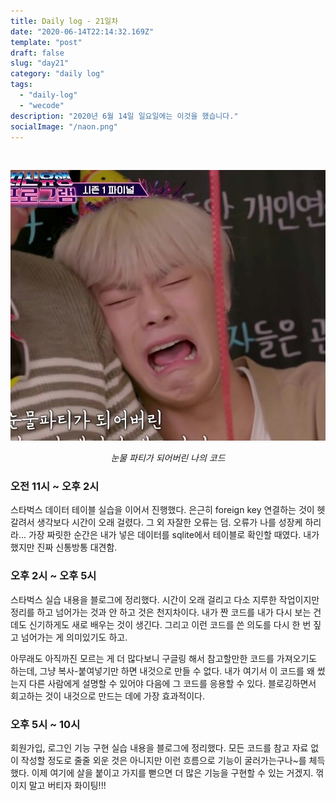 ```yaml
---
title: Daily log - 21일차
date: "2020-06-14T22:14:32.169Z"
template: "post"
draft: false
slug: "day21"
category: "daily log"
tags:
  - "daily-log"
  - "wecode"
description: "2020년 6월 14일 일요일에는 이것을 했습니다."
socialImage: "/naon.png"
---
```


<br>

![day21](/media/200614-day21.JPG)
*<center>눈물 파티가 되어버린 나의 코드</center>*

### 오전 11시 ~ 오후 2시
스타벅스 데이터 테이블 실습을 이어서 진행했다. 은근히 foreign key 연결하는 것이 헷갈려서 생각보다 시간이 오래 걸렸다. 그 외 자잘한 오류는 덤. 오류가 나를 성장케 하리라... 가장 짜릿한 순간은 내가 넣은 데이터를 sqlite에서 테이블로 확인할 때였다. 내가 했지만 진짜 신통방통 대견함.

### 오후 2시 ~ 오후 5시
스타벅스 실습 내용을 블로그에 정리했다. 시간이 오래 걸리고 다소 지루한 작업이지만 정리를 하고 넘어가는 것과 안 하고 것은 천지차이다. 내가 짠 코드를 내가 다시 보는 건데도 신기하게도 새로 배우는 것이 생긴다. 그리고 이런 코드를 쓴 의도를 다시 한 번 짚고 넘어가는 게 의미있기도 하고.

아무래도 아직까진 모르는 게 더 많다보니 구글링 해서 참고할만한 코드를 가져오기도 하는데, 그냥 복사-붙여넣기만 하면 내것으로 만들 수 없다. 내가 여기서 이 코드를 왜 썼는지 다른 사람에게 설명할 수 있어야 다음에 그 코드를 응용할 수 있다. 블로깅하면서 회고하는 것이 내것으로 만드는 데에 가장 효과적이다.

### 오후 5시 ~ 10시
회원가입, 로그인 기능 구현 실습 내용을 블로그에 정리했다. 모든 코드를 참고 자료 없이 작성할 정도로 줄줄 외운 것은 아니지만 이런 흐름으로 기능이 굴러가는구나~를 체득했다. 이제 여기에 살을 붙이고 가지를 뻗으면 더 많은 기능을 구현할 수 있는 거겠지. 꺾이지 말고 버티자 화이팅!!!